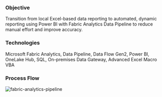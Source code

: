 ### Objective 
Transition from local Excel-based data reporting to automated, dynamic reporting using Power BI with Fabric Analytics Data Pipeline to reduce manual effort and improve accuracy.

### Technologies
Microsoft Fabric Analytics, Data Pipeline, Data Flow Gen2, Power BI, OneLake Hub, SQL, On-premises Data Gateway, Advanced Excel Macro VBA

### Process Flow
![fabric-analytics-pipeline](https://github.com/user-attachments/assets/56094b10-b257-4c88-b162-d6e907e147ab)
